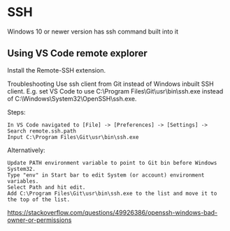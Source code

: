 # SSH
Windows 10 or newer version has ssh command built into it

## Using VS Code remote explorer

Install the Remote-SSH extension.  


Troubleshooting
Use ssh client from Git instead of Windows inbuilt SSH client. E.g. set VS Code to use C:\Program Files\Git\usr\bin\ssh.exe instead of C:\Windows\System32\OpenSSH\ssh.exe.

Steps:

    In VS Code navigated to [File] -> [Preferences] -> [Settings] -> Search remote.ssh.path
    Input C:\Program Files\Git\usr\bin\ssh.exe

Alternatively:

    Update PATH environment variable to point to Git bin before Windows System32.
    Type "env" in Start bar to edit System (or account) environment variables.
    Select Path and hit edit.
    Add C:\Program Files\Git\usr\bin\ssh.exe to the list and move it to the top of the list.




https://stackoverflow.com/questions/49926386/openssh-windows-bad-owner-or-permissions
